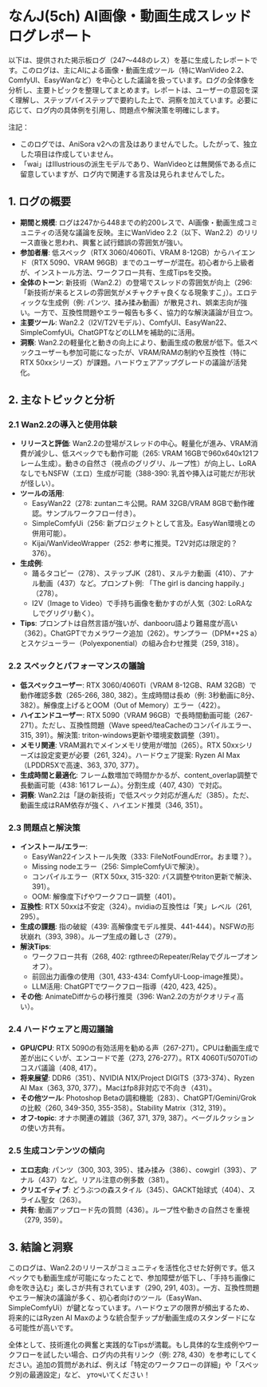 # なんJ(5ch) AI画像・動画生成スレッド ログレポート

以下は、提供された掲示板ログ（247〜448のレス）を基に生成したレポートです。このログは、主にAIによる画像・動画生成ツール（特にWanVideo 2.2、ComfyUI、EasyWanなど）を中心とした議論を扱っています。ログの全体像を分析し、主要トピックを整理してまとめます。レポートは、ユーザーの意図を深く理解し、ステップバイステップで要約した上で、洞察を加えています。必要に応じて、ログ内の具体例を引用し、問題点や解決策を明確にします。

注記：
- このログでは、AniSora v2への言及はありませんでした。したがって、独立した項目は作成していません。
- 「wai」はIllustriousの派生モデルであり、WanVideoとは無関係である点に留意していますが、ログ内で関連する言及は見られませんでした。

## 1. ログの概要
- **期間と規模**: ログは247から448までの約200レスで、AI画像・動画生成コミュニティの活発な議論を反映。主にWanVideo 2.2（以下、Wan2.2）のリリース直後と思われ、興奮と試行錯誤の雰囲気が強い。
- **参加者層**: 低スペック（RTX 3060/4060Ti、VRAM 8-12GB）からハイエンド（RTX 5090、VRAM 96GB）までのユーザーが混在。初心者から上級者が、インストール方法、ワークフロー共有、生成Tipsを交換。
- **全体のトーン**: 新技術（Wan2.2）の登場でスレッドの雰囲気が向上（296: 「新技術が来るとスレの雰囲気がメチャクチャ良くなる現象すこ」）。エロティックな生成例（例: パンツ、揉み揉み動画）が散見され、娯楽志向が強い。一方で、互換性問題やエラー報告も多く、協力的な解決議論が目立つ。
- **主要ツール**: Wan2.2（I2V/T2Vモデル）、ComfyUI、EasyWan22、SimpleComfyUi。ChatGPTなどのLLMを補助的に活用。
- **洞察**: Wan2.2の軽量化と動きの向上により、動画生成の敷居が低下。低スペックユーザーも参加可能になったが、VRAM/RAMの制約や互換性（特にRTX 50xxシリーズ）が課題。ハードウェアアップグレードの議論が活発化。

## 2. 主なトピックと分析

### 2.1 Wan2.2の導入と使用体験
- **リリースと評価**: Wan2.2の登場がスレッドの中心。軽量化が進み、VRAM消費が減少し、低スペックでも動作可能（265: VRAM 16GBで960x640x121フレーム生成）。動きの自然さ（視点のグリグリ、ループ性）が向上し、LoRAなしでもNSFW（エロ）生成が可能（388-390: 乳首や挿入は可能だが形状が怪しい）。
- **ツールの活用**: 
  - EasyWan22（278: zuntanニキ公開。RAM 32GB/VRAM 8GBで動作確認。サンプルワークフロー付き）。
  - SimpleComfyUi（256: 新プロジェクトとして言及。EasyWan環境との併用可能）。
  - Kijai/WanVideoWrapper（252: 参考に推奨。T2V対応は限定的？ 376）。
- **生成例**: 
  - 踊るタコピー（278）、ステップJK（281）、ヌルテカ動画（410）、アナル動画（437）など。プロンプト例: 「The girl is dancing happily.」（278）。
  - I2V（Image to Video）で手持ち画像を動かすのが人気（302: LoRAなしでグリグリ動く）。
- **Tips**: プロンプトは自然言語が強いが、danbooru語より難易度が高い（362）。ChatGPTでカメラワーク追加（262）。サンプラー（DPM++2S a）とスケジューラー（Polyexponential）の組み合わせ推奨（259, 318）。

### 2.2 スペックとパフォーマンスの議論
- **低スペックユーザー**: RTX 3060/4060Ti（VRAM 8-12GB、RAM 32GB）で動作確認多数（265-266, 380, 382）。生成時間は長め（例: 3秒動画に8分、382）。解像度上げるとOOM（Out of Memory）エラー（422）。
- **ハイエンドユーザー**: RTX 5090（VRAM 96GB）で長時間動画可能（267-271）。ただし、互換性問題（Wave speed/teaCacheのコンパイルエラー、315, 391）。解決策: triton-windows更新や環境変数調整（391）。
- **メモリ関連**: VRAM漏れでメインメモリ使用が増加（265）。RTX 50xxシリーズは設定変更が必要（261, 324）。ハードウェア提案: Ryzen AI Max（LPDDR5Xで高速、363, 370, 377）。
- **生成時間と最適化**: フレーム数増加で時間かかるが、content_overlap調整で長動画可能（438: 161フレーム）。分割生成（407, 430）で対応。
- **洞察**: Wan2.2は「謎の新技術」で低スペック対応が進んだ（385）。ただ、動画生成はRAM依存が強く、ハイエンド推奨（346, 351）。

### 2.3 問題点と解決策
- **インストール/エラー**: 
  - EasyWan22インストール失敗（333: FileNotFoundError。おま環？）。
  - Missing nodeエラー（256: SimpleComfyUiで解決）。
  - コンパイルエラー（RTX 50xx, 315-320: パス調整やtriton更新で解決、391）。
  - OOM: 解像度下げやワークフロー調整（401）。
- **互換性**: RTX 50xxは不安定（324）。nvidiaの互換性は「笑」レベル（261, 295）。
- **生成の課題**: 指の破綻（439: 高解像度モデル推奨、441-444）。NSFWの形状崩れ（393, 398）。ループ生成の難しさ（279）。
- **解決Tips**: 
  - ワークフロー共有（268, 402: rgthreeのRepeater/Relayでグループオンオフ）。
  - 前回出力画像の使用（301, 433-434: ComfyUI-Loop-image推奨）。
  - LLM活用: ChatGPTでワークフロー指導（420, 423, 425）。
- **その他**: AnimateDiffからの移行推奨（396: Wan2.2の方がクオリティ高い）。

### 2.4 ハードウェアと周辺議論
- **GPU/CPU**: RTX 5090の有効活用を勧める声（267-271）。CPUは動画生成で差が出にくいが、エンコードで差（273, 276-277）。RTX 4060Ti/5070Tiのコスパ議論（408, 417）。
- **将来展望**: DDR6（351）、NVIDIA N1X/Project DIGITS（373-374）、Ryzen AI Max（363, 370, 377）。Macはfp8非対応で不向き（431）。
- **その他ツール**: Photoshop Betaの調和機能（283）、ChatGPT/Gemini/Grokの比較（260, 349-350, 355-358）。Stability Matrix（312, 319）。
- **オフ-topic**: オナホ関連の雑談（367, 371, 379, 387）。ベーグルクッションの使い方共有。

### 2.5 生成コンテンツの傾向
- **エロ志向**: パンツ（300, 303, 395）、揉み揉み（386）、cowgirl（393）、アナル（437）など。リアル注意の例多数（381）。
- **クリエイティブ**: どうぶつの森スタイル（345）、GACKT始球式（404）、スライム聖女（263）。
- **共有**: 動画アップロード先の質問（436）。ループ性や動きの自然さを重視（279, 359）。

## 3. 結論と洞察
このログは、Wan2.2のリリースがコミュニティを活性化させた好例です。低スペックでも動画生成が可能になったことで、参加障壁が低下し、「手持ち画像に命を吹き込む」楽しさが共有されています（290, 291, 403）。一方、互換性問題やエラー解決の議論が多く、初心者向けのツール（EasyWan、SimpleComfyUi）が鍵となっています。ハードウェアの限界が頻出するため、将来的にはRyzen AI Maxのような統合型チップが動画生成のスタンダードになる可能性が高いです。

全体として、技術進化の興奮と実践的なTipsが満載。もし具体的な生成例やワークフローを試したい場合、ログ内の共有リンク（例: 278, 430）を参考にしてください。追加の質問があれば、例えば「特定のワークフローの詳細」や「スペック別の最適設定」など、 уточいてください！